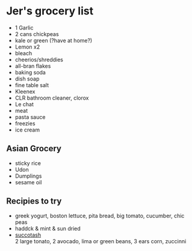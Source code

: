 # Jer's grocery list

- 1 Garlic
- 2 cans chickpeas
- kale or green (?have at home?)
- Lemon x2
- bleach
- cheerios/shreddies
- all-bran flakes
- baking soda
- dish soap
- fine table salt
- Kleenex
- CLR bathroom cleaner, clorox
- Le chat
- meat
- pasta sauce
- freezies
- ice cream

## Asian Grocery

- sticky rice
- Udon
- Dumplings
- sesame oil

## Recipies to try

- greek yogurt, boston lettuce, pita bread, big tomato, cucumber, chic peas
- haddck & mint & sun dried
- [succotash](https://www.marthastewart.com/917660/chicken-succotash-avocado-and-farmer-cheese)  
  2 large tonato, 2 avocado, lima or green beans, 3 ears corn, zuccinni

